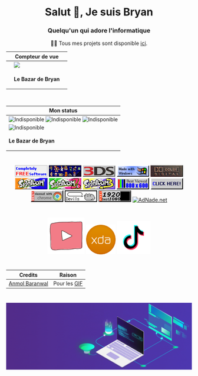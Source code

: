 <div align="center">
<h1>Salut 👋, Je suis Bryan</h1>
<h3>Quelqu'un qui adore l'informatique</h3>
<p>👨‍💻 Tous mes projets sont disponible <a href="https://go2.do/sB">ici</a>.</p>
  
|     | Compteur de vue |     |
|-----|-----------------|-----|
|     |![](https://moe-counter.glitch.me/get/@lebazardebryan?theme=rule34)|  |
|     |<p>**Le Bazar de Bryan**</p>|  |

<img src="https://github-readme-stats.vercel.app/api?username=LeBazarDeBryan&locale=fr&theme=tokyonight&hide_border=true&border_radius=0&include_all_commits=false&count_private=false" alt="" />
<br>

| Mon status |
|--------------------|
| <img alt="Indisponible" src="https://api.statusbadges.me/badge/status/484635211842322433?simple=true" /> <img alt="Indisponible" src="https://api.statusbadges.me/badge/spotify/484635211842322433" /> <img alt="Indisponible" src="https://api.statusbadges.me/badge/playing/484635211842322433" /> |
| <img alt="Indisponible" src="https://lanyard.cnrad.dev/api/484635211842322433?bg=000000&borderRadius=0px" /> |
| <p>**Le Bazar de Bryan**</p> |

#

<a href="https://go2.do/sB"><img src="88x31/cfs1.gif" /></a> <a href="https://go2.do/sC"><img src="88x31/nintendoforever.gif" /></a> <a href="https://go2.do/sD"><img src="88x31/3ds.png" /></a> <a href="https://go2.do/sE"><img src="88x31/made_with_windows.gif" /></a> <a href="https://go2.do/sF"><img src="88x31/dolby_digital.gif" /></a> <a href="https://go2.do/sG"><img src="88x31/splatoon.jpg" /></a> <a href="https://go2.do/sH"><img src="88x31/splatoon2.jpg" /></a> <a href="https://go2.do/sI"><img src="88x31/splatoon3.jpg" /></a> <a href="https://go2.do/sJ"><img src="88x31/800x600.gif" /></a> <a href="https://go2.do/sK"><img src="88x31/clickhere_blue.gif" /></a> <a href="https://go2.do/sL"><img src="88x31/best_chrome.gif" /></a> <a href="https://go2.do/sM"><img src="88x31/devils_button.gif" /></a> <a href="https://go2.do/sN"><img src="88x31/1080p.gif" /></a> <a href="https://go2.do/sO" target="_blank"><img src="https://adnade.net/img/88.gif" alt="AdNade.net" border="0"></a>

#

<a href="https://go2.do/sP"><img src="gif/youtube.gif" height="100" width="100" /></a>
<a href="https://go2.do/sR"><img src="images/xda.png" height="80" width="80" /></a>
<a href="https://go2.do/sQ"><img src="gif/tiktok.gif" height="90" width="90" /></a>

#

| Credits | Raison |
|---------|--------|
| <a href="https://go2.do/sS">Anmol Baranwal</a> | Pour les <a href="https://go2.do/sT">GIF</a> |

#

<img src="gif/animated_laptop_banner.gif" />

